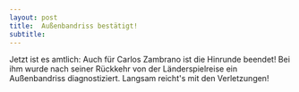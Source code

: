 ```yaml
---
layout: post
title:  Außenbandriss bestätigt!
subtitle:  
---
```


Jetzt ist es amtlich: Auch für Carlos Zambrano ist die Hinrunde beendet! Bei ihm wurde nach seiner Rückkehr von der Länderspielreise ein Außenbandriss diagnostiziert. Langsam reicht's mit den Verletzungen!


